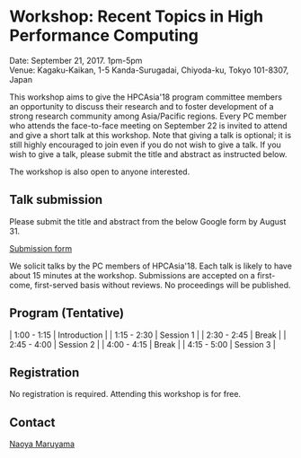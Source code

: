 # Workshop: Recent Topics in High Performance Computing

Date: September 21, 2017. 1pm-5pm  
Venue: Kagaku-Kaikan, 1-5 Kanda-Surugadai, Chiyoda-ku, Tokyo 101-8307, Japan

This workshop aims to give the HPCAsia'18 program committee members an
opportunity to discuss their research and to foster development of a
strong research community among Asia/Pacific regions. Every PC member
who attends the face-to-face meeting on September 22 is invited to
attend and give a short talk at this workshop. Note that giving a talk
is optional; it is still highly encouraged to join even if you do not
wish to give a talk. If you wish to give a talk, please submit the
title and abstract as instructed below.

The workshop is also open to anyone interested. 

## Talk submission

Please submit the title and abstract from the below Google form by August 31.

[Submission form](https://goo.gl/forms/UfZnnSlERccVPhk83)

We solicit talks by the PC members of HPCAsia'18. Each talk is likely
to have about 15 minutes at the workshop. Submissions are accepted on
a first-come, first-served basis without reviews. No proceedings will
be published.

## Program (Tentative)

| 1:00 - 1:15 | Introduction |
| 1:15 - 2:30 | Session 1 |
| 2:30 - 2:45 | Break |
| 2:45 - 4:00 | Session 2 |
| 4:00 - 4:15 | Break |
| 4:15 - 5:00 | Session 3 |

## Registration

No registration is required. Attending this workshop is for free. 

## Contact

[Naoya Maruyama](https://people.llnl.gov/maruyama3)


  
  
